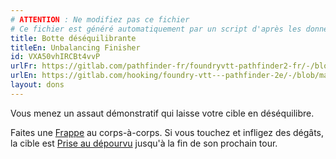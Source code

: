 ```yaml
---
# ATTENTION : Ne modifiez pas ce fichier
# Ce fichier est généré automatiquement par un script d'après les données du module Foundry VTT officiel et de sa traduction
title: Botte déséquilibrante
titleEn: Unbalancing Finisher
id: VXA50vhIRCBt4vvP
urlFr: https://gitlab.com/pathfinder-fr/foundryvtt-pathfinder2-fr/-/blob/master/data/feats/VXA50vhIRCBt4vvP.htm
urlEn: https://gitlab.com/hooking/foundry-vtt---pathfinder-2e/-/blob/master/packs/data/feats.db/unbalancing-finisher.json
layout: dons
---
```

Vous menez un assaut démonstratif qui laisse votre cible en déséquilibre.

Faites une [Frappe](../actions/frapper.md) au corps-à-corps. Si vous touchez et infligez des dégâts, la cible est [Prise au dépourvu](../conditions/pris-au-dépourvu.md) jusqu'à la fin de son prochain tour.
